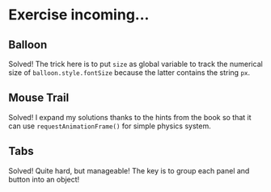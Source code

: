 # Exercise incoming...
## Balloon
Solved! The trick here is to put `size` as global variable to track the numerical
size of `balloon.style.fontSize` because the latter contains the string `px`.
## Mouse Trail
Solved! I expand my solutions thanks to the hints from the book so that it
can use `requestAnimationFrame()` for simple physics system.
## Tabs
Solved! Quite hard, but manageable! The key is to group each panel and button
into an object!
